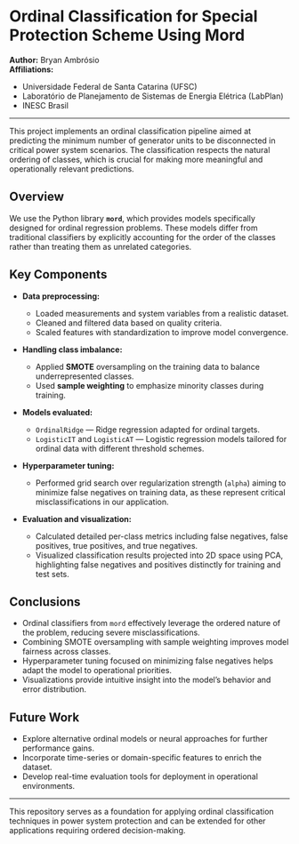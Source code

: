 # Ordinal Classification for Special Protection Scheme Using Mord

**Author:** Bryan Ambrósio  
**Affiliations:**  
- Universidade Federal de Santa Catarina (UFSC)  
- Laboratório de Planejamento de Sistemas de Energia Elétrica (LabPlan)  
- INESC Brasil

---

This project implements an ordinal classification pipeline aimed at predicting the minimum number of generator units to be disconnected in critical power system scenarios. The classification respects the natural ordering of classes, which is crucial for making more meaningful and operationally relevant predictions.

## Overview

We use the Python library **`mord`**, which provides models specifically designed for ordinal regression problems. These models differ from traditional classifiers by explicitly accounting for the order of the classes rather than treating them as unrelated categories.

## Key Components

- **Data preprocessing:**  
  - Loaded measurements and system variables from a realistic dataset.  
  - Cleaned and filtered data based on quality criteria.  
  - Scaled features with standardization to improve model convergence.

- **Handling class imbalance:**  
  - Applied **SMOTE** oversampling on the training data to balance underrepresented classes.  
  - Used **sample weighting** to emphasize minority classes during training.

- **Models evaluated:**  
  - `OrdinalRidge` — Ridge regression adapted for ordinal targets.  
  - `LogisticIT` and `LogisticAT` — Logistic regression models tailored for ordinal data with different threshold schemes.

- **Hyperparameter tuning:**  
  - Performed grid search over regularization strength (`alpha`) aiming to minimize false negatives on training data, as these represent critical misclassifications in our application.

- **Evaluation and visualization:**  
  - Calculated detailed per-class metrics including false negatives, false positives, true positives, and true negatives.  
  - Visualized classification results projected into 2D space using PCA, highlighting false negatives and positives distinctly for training and test sets.

## Conclusions

- Ordinal classifiers from `mord` effectively leverage the ordered nature of the problem, reducing severe misclassifications.  
- Combining SMOTE oversampling with sample weighting improves model fairness across classes.  
- Hyperparameter tuning focused on minimizing false negatives helps adapt the model to operational priorities.  
- Visualizations provide intuitive insight into the model’s behavior and error distribution.

## Future Work

- Explore alternative ordinal models or neural approaches for further performance gains.  
- Incorporate time-series or domain-specific features to enrich the dataset.  
- Develop real-time evaluation tools for deployment in operational environments.

---

This repository serves as a foundation for applying ordinal classification techniques in power system protection and can be extended for other applications requiring ordered decision-making.
